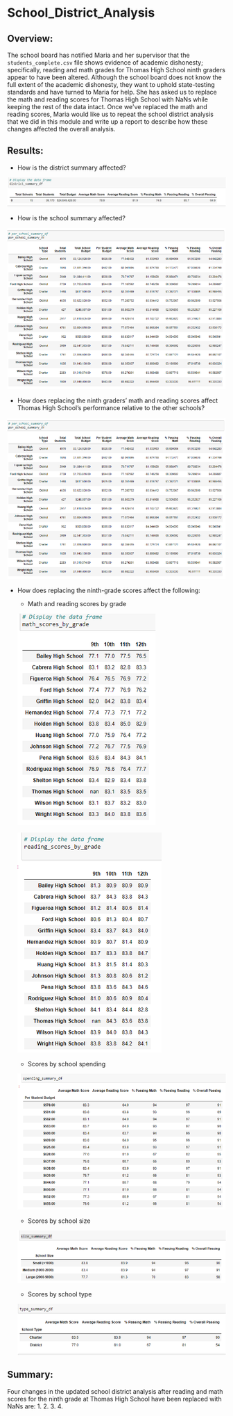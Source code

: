 # School_District_Analysis
## Overview:

The school board has notified Maria and her supervisor that the `students_complete.csv` file shows evidence of academic dishonesty; specifically, reading and math grades for Thomas High School ninth graders appear to have been altered. Although the school board does not know the full extent of the academic dishonesty, they want to uphold state-testing standards and have turned to Maria for help. She has asked us to replace the math and reading scores for Thomas High School with NaNs while keeping the rest of the data intact. Once we've replaced the math and reading scores, Maria would like us to repeat the school district analysis that we did in this module and write up a report to describe how these changes affected the overall analysis.

## Results:
- How is the district summary affected?

![This is an image](https://github.com/kellyd7/School_District_Analysis/blob/main/Resources/districty_summary_df.png)

- How is the school summary affected?

![This is an image](https://github.com/kellyd7/School_District_Analysis/blob/main/Resources/per_school_summary_df.png)

- How does replacing the ninth graders’ math and reading scores affect Thomas High School’s performance relative to the other schools?

![This is an image](https://github.com/kellyd7/School_District_Analysis/blob/main/Resources/per_school_summary_df.png)

- How does replacing the ninth-grade scores affect the following:
  
   - Math and reading scores by grade
    
    ![This is an image](https://github.com/kellyd7/School_District_Analysis/blob/main/Resources/math_scores_by_grade.png)
    
    ![This is an image](https://github.com/kellyd7/School_District_Analysis/blob/main/Resources/reading_scores_by_grade.png) 
   
   - Scores by school spending
    
    ![This is an image](https://github.com/kellyd7/School_District_Analysis/blob/main/Resources/spending_summary_df.png)
    
    - Scores by school size
    
    ![This is an image](https://github.com/kellyd7/School_District_Analysis/blob/main/Resources/size_summary_df.png)
    
    - Scores by school type
    
    ![This is an image](https://github.com/kellyd7/School_District_Analysis/blob/main/Resources/type_summary_df.png)

## Summary:

Four changes in the updated school district analysis after reading and math scores for the ninth grade at Thomas High School have been replaced with NaNs are:
1.
2.
3.
4.
